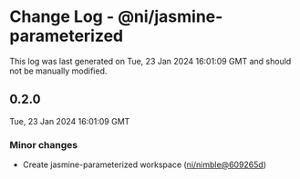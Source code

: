 # Change Log - @ni/jasmine-parameterized

This log was last generated on Tue, 23 Jan 2024 16:01:09 GMT and should not be manually modified.

<!-- Start content -->

## 0.2.0

Tue, 23 Jan 2024 16:01:09 GMT

### Minor changes

- Create jasmine-parameterized workspace ([ni/nimble@609265d](https://github.com/ni/nimble/commit/609265d5472b644adabb18b7aba6586b2df92aaa))
